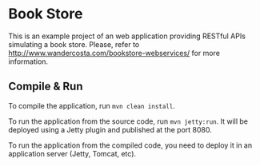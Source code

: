 # Book Store
This is an example project of an web application providing RESTful APIs simulating a book store.
Please, refer to http://www.wandercosta.com/bookstore-webservices/ for more information.

## Compile & Run
To compile the application, run `mvn clean install`.

To run the application from the source code, run `mvn jetty:run`. It will be deployed using a Jetty plugin and published at the port 8080.

To run the application from the compiled code, you need to deploy it in an application server (Jetty, Tomcat, etc).
